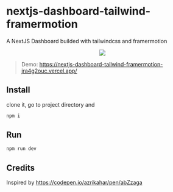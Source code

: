 # nextjs-dashboard-tailwind-framermotion
A NextJS Dashboard builded with tailwindcss and framermotion


<p align="center">
<img src="https://i.imgur.com/8oEqnhO.png" />
</p>

> Demo: https://nextjs-dashboard-tailwind-framermotion-jra4g2ouc.vercel.app/

## Install

clone it, go to project directory and

```sh
npm i
```

## Run

```sh
npm run dev
```

## Credits
Inspired by https://codepen.io/azrikahar/pen/abZzaga